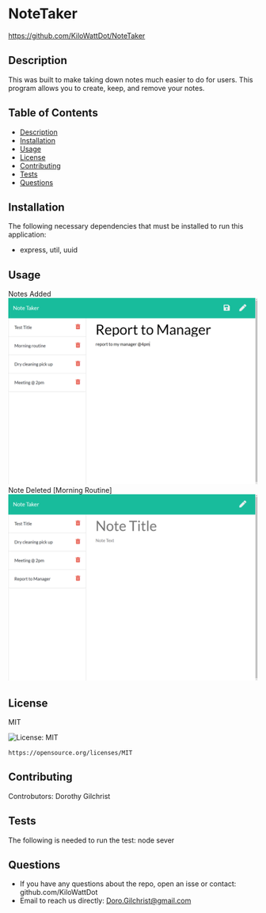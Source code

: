 # NoteTaker
  https://github.com/KiloWattDot/NoteTaker
  
  ## Description
  This was built to make taking down notes much easier to do for users. This program allows you to create, keep, and remove your notes.

  ## Table of Contents
  * [ Description](#description)
  * [ Installation](#installation)
  * [ Usage](#usage)
  * [ License](#license)
  * [ Contributing](#contributing)
  * [ Tests](#tests)
  * [ Questions](#questions)

  ## Installation
  The following necessary dependencies that must be installed to run this application:
  * express, util, uuid

  ## Usage
   Notes Added
    <img src="Notespage.png">
    Note Deleted [Morning Routine]
    <img src="Notespage-deleted.png"> 
  
  ## License
  MIT

   ![License: MIT](https://img.shields.io/badge/License-MIT-yellow.svg)
  
    https://opensource.org/licenses/MIT


  ## Contributing
   Controbutors: Dorothy Gilchrist

  ## Tests
  The following is needed to run the test: node sever
  
  ## Questions
  * If you have any questions about the repo, open an isse or contact: github.com/KiloWattDot
  * Email to reach us directly: Doro.Gilchrist@gmail.com






   

